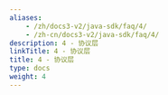```yaml
---
aliases:
    - /zh/docs3-v2/java-sdk/faq/4/
    - /zh-cn/docs3-v2/java-sdk/faq/4/
description: 4 - 协议层
linkTitle: 4 - 协议层
title: 4 - 协议层
type: docs
weight: 4
---
```

